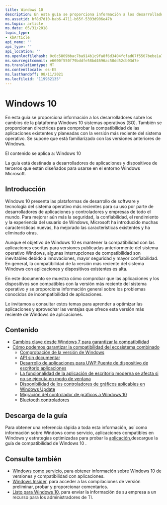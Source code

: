 ```yaml
---
title: Windows 10
description: En esta guía se proporciona información a los desarrolladores sobre los cambios de la plataforma Windows 10 sistemas operativos (SO).
ms.assetid: bf8d7d10-bab6-4711-b65f-5393d906e47b
ms.topic: article
ms.date: 05/31/2018
topic_type:
- kbArticle
api_name: ''
api_type: ''
api_location: ''
ms.openlocfilehash: 0c0c5809bbac7ba914b1c9fa8f6d3404fcfad67f5507bebe1a7d2f97267512c6
ms.sourcegitcommit: e6600f550f79bddfe58bd4696ac50dd52cb03d7e
ms.translationtype: MT
ms.contentlocale: es-ES
ms.lasthandoff: 08/11/2021
ms.locfileid: "119932135"
---
```

# <a name="windows-10"></a>Windows 10

En esta guía se proporciona información a los desarrolladores sobre los cambios de la plataforma Windows 10 sistemas operativos (SO). También se proporcionan directrices para comprobar la compatibilidad de las aplicaciones existentes y planeadas con la versión más reciente del sistema operativo. Se supone que está familiarizado con las versiones anteriores de Windows.

El contenido se aplica a: Windows 10

La guía está destinada a desarrolladores de aplicaciones y dispositivos de terceros que están diseñados para usarse en el entorno Windows Microsoft.

## <a name="introduction"></a>Introducción

Windows 10 presenta las plataformas de desarrollo de software y tecnología del sistema operativo más recientes para su uso por parte de desarrolladores de aplicaciones y controladores y empresas de todo el mundo. Para mejorar aún más la seguridad, la confiabilidad, el rendimiento y la experiencia del usuario de Windows, Microsoft ha introducido muchas características nuevas, ha mejorado las características existentes y ha eliminado otras.

Aunque el objetivo de Windows 10 es mantener la compatibilidad con las aplicaciones escritas para versiones publicadas anteriormente del sistema operativo Windows, algunas interrupciones de compatibilidad son inevitables debido a innovaciones, mayor seguridad y mayor confiabilidad. En general, la compatibilidad de la versión más reciente del sistema Windows con aplicaciones y dispositivos existentes es alta.

En este documento se muestra cómo comprobar que las aplicaciones y los dispositivos son compatibles con la versión más reciente del sistema operativo y se proporciona información general sobre los problemas conocidos de incompatibilidad de aplicaciones.

Le invitamos a consultar estos temas para aprender a optimizar las aplicaciones y aprovechar las ventajas que ofrece esta versión más reciente de Windows de aplicaciones.

## <a name="contents"></a>Contenido

-   [Cambios clave desde Windows 7 para garantizar la compatibilidad](key-changes-since-windows-7-to-ensure-compatibility.md)
-   [Cómo podemos garantizar la compatibilidad del ecosistema combinado](how-we-can-ensure-compatibility-of-the-combined-ecosystem.md)
    -   [Comprobación de la versión de Windows](windows-version-check.md)
    -   [API sin documentar](undocumented-apis.md)
    -   [Desarrollo de aplicaciones para UWP Puente de dispositivo de escritorio aplicaciones](/windows/desktop/w8cookbook/develop-universal-windows-platform-apps)
    -   [La funcionalidad de la aplicación de escritorio moderna se afecta si no se ejecuta en modo de ventana](modern-desktop-app-functionality-is-impacted-if-not-run-in-windowed-mode.md)
    -   [Disponibilidad de los controladores de gráficos aplicables en Windows Update](availability-of-applicable-graphics-drivers-on-windows-update.md)
    -   [Migración del controlador de gráficos a Windows 10](graphics-driver-migration-to-windows-10.md)
    -   [Bluetooth controladores](bluetooth-drivers.md)

## <a name="download-the-cookbook"></a>Descarga de la guía

Para obtener una referencia rápida a toda esta información, así como información sobre Windows como servicio, aplicaciones compatibles en Windows y estrategias optimizadas para probar la [aplicación,](https://download.microsoft.com/download/3/D/3/3D36E358-A7E4-4DA3-9FC4-6E85C850A6C6/Windows%2010%20Compatibility%20Cookbook.docx)descargue la guía de compatibilidad de Windows 10 .

## <a name="see-also"></a>Consulte también

-   [Windows como servicio](/windows/deployment/update/), para obtener información sobre Windows 10 de versiones y compatibilidad con aplicaciones.
-   [Windows Insider](https://insider.windows.com/), para acceder a las compilaciones de versión preliminar, probar y proporcionar comentarios.
-   [Listo para Windows 10](https://www.readyfor10.com/), para enviar la información de su empresa a un recurso para los administradores de TI.

 

 